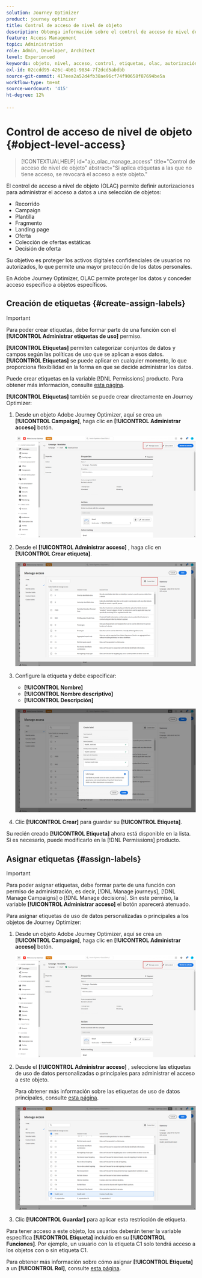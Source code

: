 ```yaml
---
solution: Journey Optimizer
product: journey optimizer
title: Control de acceso de nivel de objeto
description: Obtenga información sobre el control de acceso de nivel de objeto que le permite definir autorizaciones para administrar el acceso a datos a una selección de objetos
feature: Access Management
topic: Administration
role: Admin, Developer, Architect
level: Experienced
keywords: objeto, nivel, acceso, control, etiquetas, olac, autorización
exl-id: 02ccdd95-426c-4b61-9834-7f2dcd5abdbb
source-git-commit: 417eea2a52d4fb38ae96cf74f90658f87694be5a
workflow-type: tm+mt
source-wordcount: '415'
ht-degree: 12%

---
```


# Control de acceso de nivel de objeto {#object-level-access}

>[!CONTEXTUALHELP]
>id="ajo_olac_manage_access"
>title="Control de acceso de nivel de objeto"
>abstract="Si aplica etiquetas a las que no tiene acceso, se revocará el acceso a este objeto."

El control de acceso a nivel de objeto (OLAC) permite definir autorizaciones para administrar el acceso a datos a una selección de objetos:

*  Recorrido 
* Campaign
* Plantilla
* Fragmento
* Landing page
* Oferta
* Colección de ofertas estáticas
* Decisión de oferta

Su objetivo es proteger los activos digitales confidenciales de usuarios no autorizados, lo que permite una mayor protección de los datos personales.

En Adobe Journey Optimizer, OLAC permite proteger los datos y conceder acceso específico a objetos específicos.

## Creación de etiquetas {#create-assign-labels}

>[!IMPORTANT]
>
>Para poder crear etiquetas, debe formar parte de una función con el **[!UICONTROL Administrar etiquetas de uso]** permiso.

**[!UICONTROL Etiquetas]** permiten categorizar conjuntos de datos y campos según las políticas de uso que se aplican a esos datos. **[!UICONTROL Etiquetas]** se puede aplicar en cualquier momento, lo que proporciona flexibilidad en la forma en que se decide administrar los datos.

Puede crear etiquetas en la variable [!DNL Permissions] producto. Para obtener más información, consulte [esta página](https://experienceleague.adobe.com/docs/experience-platform/access-control/abac/permissions-ui/labels.html).

**[!UICONTROL Etiquetas]** también se puede crear directamente en Journey Optimizer:

1. Desde un objeto Adobe Journey Optimizer, aquí se crea un **[!UICONTROL Campaign]**, haga clic en **[!UICONTROL Administrar acceso]** botón.

   ![](assets/olac_1.png)

1. Desde el **[!UICONTROL Administrar acceso]** , haga clic en **[!UICONTROL Crear etiqueta]**.

   ![](assets/olac_2.png)

1. Configure la etiqueta y debe especificar:
   * **[!UICONTROL Nombre]**
   * **[!UICONTROL Nombre descriptivo]**
   * **[!UICONTROL Descripción]**

   ![](assets/olac_3.png)

1. Clic **[!UICONTROL Crear]** para guardar su **[!UICONTROL Etiqueta]**.

Su recién creado **[!UICONTROL Etiqueta]** ahora está disponible en la lista. Si es necesario, puede modificarlo en la [!DNL Permissions] producto.

## Asignar etiquetas {#assign-labels}

>[!IMPORTANT]
>
>Para poder asignar etiquetas, debe formar parte de una función con permiso de administración, es decir, [!DNL Manage journeys], [!DNL Manage Campaigns] o [!DNL Manage decisions]. Sin este permiso, la variable **[!UICONTROL Administrar acceso]** el botón aparecerá atenuado.

Para asignar etiquetas de uso de datos personalizadas o principales a los objetos de Journey Optimizer:

1. Desde un objeto Adobe Journey Optimizer, aquí se crea un **[!UICONTROL Campaign]**, haga clic en **[!UICONTROL Administrar acceso]** botón.

   ![](assets/olac_1.png)

1. Desde el **[!UICONTROL Administrar acceso]** , seleccione las etiquetas de uso de datos personalizadas o principales para administrar el acceso a este objeto.

   Para obtener más información sobre las etiquetas de uso de datos principales, consulte [esta página](https://experienceleague.adobe.com/docs/experience-platform/data-governance/labels/reference.html).

   ![](assets/olac_4.png)

1. Clic **[!UICONTROL Guardar]** para aplicar esta restricción de etiqueta.

Para tener acceso a este objeto, los usuarios deberán tener la variable específica **[!UICONTROL Etiqueta]** incluido en su **[!UICONTROL Funciones]**.
Por ejemplo, un usuario con la etiqueta C1 solo tendrá acceso a los objetos con o sin etiqueta C1.

Para obtener más información sobre cómo asignar **[!UICONTROL Etiqueta]** a un **[!UICONTROL Rol]**, consulte [esta página](https://experienceleague.adobe.com/docs/experience-platform/access-control/abac/permissions-ui/permissions.html#manage-labels-for-a-role).
